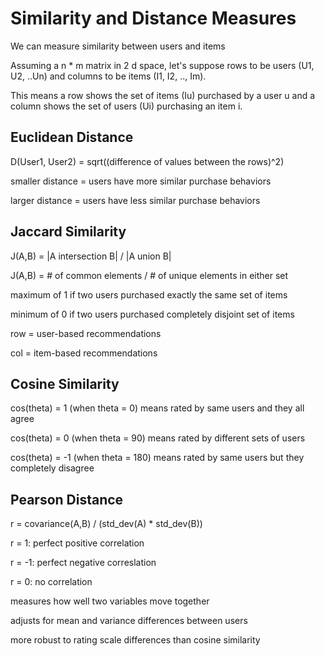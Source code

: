 # Similarity and Distance Measures

We can measure similarity between users and items

Assuming a n * m matrix in 2 d space, let's suppose rows to be users (U1, U2, ..Un)
and columns to be items (I1, I2, .., Im).

This means a row shows the set of items (Iu) purchased by a user u
and a column shows the set of users (Ui) purchasing an item i.

## Euclidean Distance

D(User1, User2) = sqrt((difference of values between the rows)^2)

smaller distance = users have more similar purchase behaviors

larger distance = users have less similar purchase behaviors

## Jaccard Similarity

J(A,B) = |A intersection B| / |A union B|

J(A,B) = # of common elements / # of unique elements in  either set

maximum of 1 if two users purchased exactly the same set of items

minimum of 0 if two users purchased completely disjoint set of items

row = user-based recommendations

col = item-based recommendations

## Cosine Similarity

cos(theta) = 1 (when theta = 0) means rated by same users and they all agree

cos(theta) = 0 (when theta = 90) means rated by different sets of users

cos(theta) = -1 (when theta = 180) means rated by same users but they completely disagree

## Pearson Distance 

r = covariance(A,B) / (std_dev(A) * std_dev(B))

r = 1: perfect positive correlation

r = -1: perfect negative correslation

r = 0: no correlation

measures how well two variables move together

adjusts for mean and variance differences between users

more robust to rating scale differences than cosine similarity 